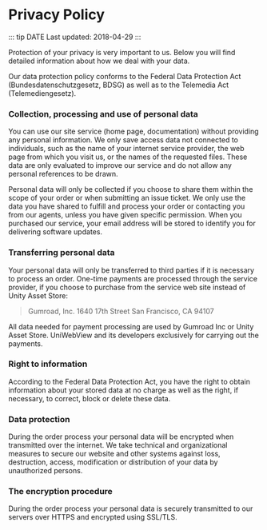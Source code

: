 # Privacy Policy

::: tip DATE
Last updated: 2018-04-29
:::

Protection of your privacy is very important to us. Below you will find detailed information about how we deal with your data. 

Our data protection policy conforms to the Federal Data Protection Act (Bundesdatenschutzgesetz, BDSG) as well as to the Telemedia Act (Telemediengesetz).

### Collection, processing and use of personal data

You can use our site service (home page, documentation) without providing any personal information. We only save access data not connected to individuals, such as the name of your internet service provider, the web page from which you visit us, or the names of the requested files. These data are only evaluated to improve our service and do not allow any personal references to be drawn.

Personal data will only be collected if you choose to share them within the scope of your order or when submitting an issue ticket. We only use the data you have shared to fulfill and process your order or contacting you from our agents, unless you have given specific permission. When you purchased our service, your email address will be stored to identify you for delivering software updates.

### Transferring personal data

Your personal data will only be transferred to third parties if it is necessary to process an order. One-time payments are processed through the service provider, if you choose to purchase from the service web site instead of Unity Asset Store:

> Gumroad, Inc.
> 1640 17th Street
> San Francisco, CA 94107

All data needed for payment processing are used by Gumroad Inc or Unity Asset Store. UniWebView and its developers exclusively for carrying out the payments.

### Right to information

According to the Federal Data Protection Act, you have the right to obtain information about your stored data at no charge as well as the right, if necessary, to correct, block or delete these data.

### Data protection

During the order process your personal data will be encrypted when transmitted over the internet. We take technical and organizational measures to secure our website and other systems against loss, destruction, access, modification or distribution of your data by unauthorized persons.

### The encryption procedure

During the order process your personal data is securely transmitted to our servers over HTTPS and encrypted using SSL/TLS.
